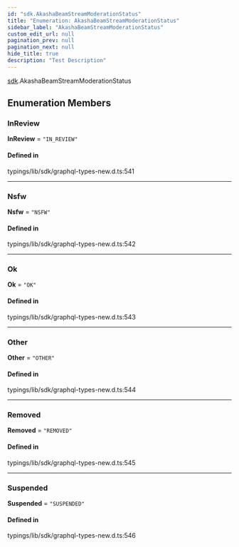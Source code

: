 ```yaml
---
id: "sdk.AkashaBeamStreamModerationStatus"
title: "Enumeration: AkashaBeamStreamModerationStatus"
sidebar_label: "AkashaBeamStreamModerationStatus"
custom_edit_url: null
pagination_prev: null
pagination_next: null
hide_title: true
description: "Test Description"
---
```


[sdk](../modules/sdk.md).AkashaBeamStreamModerationStatus

## Enumeration Members

### InReview

 **InReview** = ``"IN_REVIEW"``

#### Defined in

typings/lib/sdk/graphql-types-new.d.ts:541

___

### Nsfw

 **Nsfw** = ``"NSFW"``

#### Defined in

typings/lib/sdk/graphql-types-new.d.ts:542

___

### Ok

 **Ok** = ``"OK"``

#### Defined in

typings/lib/sdk/graphql-types-new.d.ts:543

___

### Other

 **Other** = ``"OTHER"``

#### Defined in

typings/lib/sdk/graphql-types-new.d.ts:544

___

### Removed

 **Removed** = ``"REMOVED"``

#### Defined in

typings/lib/sdk/graphql-types-new.d.ts:545

___

### Suspended

 **Suspended** = ``"SUSPENDED"``

#### Defined in

typings/lib/sdk/graphql-types-new.d.ts:546
